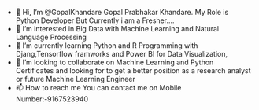- 👋 Hi, I’m @GopalKhandare Gopal Prabhakar Khandare. My Role is Python Developer But Currently i am a Fresher....
- 👀 I’m interested in Big Data with Machine Learning and Natural Language Processing
- 🌱 I’m currently learning Python and R Programming with Djang,Tensorflow framworks and Power BI for Data Visualization,
- 💞️ I’m looking to collaborate on Machine Learning and Python Certificates and looking for to get a better position as a research analyst or future Machine Learning Engineer
- 📫 How to reach me You can contact me on Mobile Number:-9167523940

<!---
GopalKhandare/GopalKhandare is a ✨ special ✨ repository because its `README.md` (this file) appears on your GitHub profile.
You can click the Preview link to take a look at your changes.
--->
